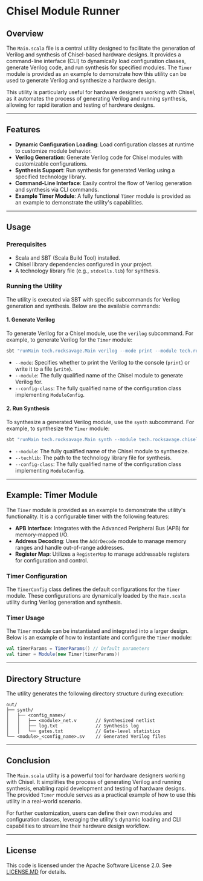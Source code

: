 # Chisel Module Runner

## Overview

The `Main.scala` file is a central utility designed to facilitate the generation of Verilog and synthesis of Chisel-based hardware designs. It provides a command-line interface (CLI) to dynamically load configuration classes, generate Verilog code, and run synthesis for specified modules. The `Timer` module is provided as an example to demonstrate how this utility can be used to generate Verilog and synthesize a hardware design.

This utility is particularly useful for hardware designers working with Chisel, as it automates the process of generating Verilog and running synthesis, allowing for rapid iteration and testing of hardware designs.

---

## Features

- **Dynamic Configuration Loading**: Load configuration classes at runtime to customize module behavior.
- **Verilog Generation**: Generate Verilog code for Chisel modules with customizable configurations.
- **Synthesis Support**: Run synthesis for generated Verilog using a specified technology library.
- **Command-Line Interface**: Easily control the flow of Verilog generation and synthesis via CLI commands.
- **Example Timer Module**: A fully functional `Timer` module is provided as an example to demonstrate the utility's capabilities.

---

## Usage

### Prerequisites

- Scala and SBT (Scala Build Tool) installed.
- Chisel library dependencies configured in your project.
- A technology library file (e.g., `stdcells.lib`) for synthesis.

### Running the Utility

The utility is executed via SBT with specific subcommands for Verilog generation and synthesis. Below are the available commands:

#### 1. Generate Verilog
To generate Verilog for a Chisel module, use the `verilog` subcommand. For example, to generate Verilog for the `Timer` module:

```bash
sbt "runMain tech.rocksavage.Main verilog --mode print --module tech.rocksavage.chiselware.timer.Timer --config-class tech.rocksavage.chiselware.timer.TimerConfig"
```

- `--mode`: Specifies whether to print the Verilog to the console (`print`) or write it to a file (`write`).
- `--module`: The fully qualified name of the Chisel module to generate Verilog for.
- `--config-class`: The fully qualified name of the configuration class implementing `ModuleConfig`.

#### 2. Run Synthesis
To synthesize a generated Verilog module, use the `synth` subcommand. For example, to synthesize the `Timer` module:

```bash
sbt "runMain tech.rocksavage.Main synth --module tech.rocksavage.chiselware.timer.Timer --techlib synth/stdcells.lib --config-class tech.rocksavage.chiselware.timer.TimerConfig"
```

- `--module`: The fully qualified name of the Chisel module to synthesize.
- `--techlib`: The path to the technology library file for synthesis.
- `--config-class`: The fully qualified name of the configuration class implementing `ModuleConfig`.

---

## Example: Timer Module

The `Timer` module is provided as an example to demonstrate the utility's functionality. It is a configurable timer with the following features:

- **APB Interface**: Integrates with the Advanced Peripheral Bus (APB) for memory-mapped I/O.
- **Address Decoding**: Uses the `AddrDecode` module to manage memory ranges and handle out-of-range addresses.
- **Register Map**: Utilizes a `RegisterMap` to manage addressable registers for configuration and control.

### Timer Configuration

The `TimerConfig` class defines the default configurations for the `Timer` module. These configurations are dynamically loaded by the `Main.scala` utility during Verilog generation and synthesis.

### Timer Usage

The `Timer` module can be instantiated and integrated into a larger design. Below is an example of how to instantiate and configure the `Timer` module:

```scala
val timerParams = TimerParams() // Default parameters
val timer = Module(new Timer(timerParams))
```

---

## Directory Structure

The utility generates the following directory structure during execution:

```
out/
├── synth/
│   ├── <config_name>/
│   │   ├── <module>_net.v       // Synthesized netlist
│   │   ├── log.txt              // Synthesis log
│   │   └── gates.txt            // Gate-level statistics
└── <module>_<config_name>.sv    // Generated Verilog files
```

---

## Conclusion

The `Main.scala` utility is a powerful tool for hardware designers working with Chisel. It simplifies the process of generating Verilog and running synthesis, enabling rapid development and testing of hardware designs. The provided `Timer` module serves as a practical example of how to use this utility in a real-world scenario.

For further customization, users can define their own modules and configuration classes, leveraging the utility's dynamic loading and CLI capabilities to streamline their hardware design workflow.

---

## License

This code is licensed under the Apache Software License 2.0. See [LICENSE.MD](LICENSE.MD) for details.
